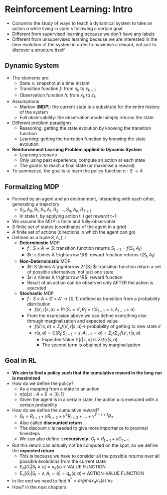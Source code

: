 # Reinforcement Learning: Intro

- Concerns the study of ways to teach a dynamical system to take an action $a$ while living in state $s$ following a certain goal
- Different from supervised learning because we don't have any labels
- Different from unsupervised learning because we are interested in the time evolution of the system in order to maximise a reward, not just to discover a structure itself

## Dynamic System

- The elements are:
  - State $x$: snapshot at a time instant
  - Transition function $f$: from $x_k$ to $x_{k+1}$
  - Observation function $h$: from $x_k$ to $z_k$
- Assumptions
  - Markov (**MDP**): the current state is a substitute for the entire history of the system
  - Full observability: the observation model simply returns the state
- Different problem paradigms
  - Reasoning: getting the state evolution by knowing the transition function
  - Learning: getting the transition function by knowing the state evolution
- **Reinforcement Learning Problem applied to Dynamic System**
  - Learning scenario
  - Only using past experience, compute an action at each state
  - The goal is to reach a final state (or maximise a reward)
- To summarize, the goal is to learn the policy function $\pi: S \rightarrow A$

## Formalizing MDP

- Formed by an agent and an environment, interacting with each other, generating a trajectory
  - $S_0, A_0, R_1, S_1, A_1, R_2, ..., S_n, A_n, R_{T+1}$
  - in state t, by applying action t, i get rewardt t+1
- We assume the MDP is finite and fully-observable
- $S$ finite set of states (coordinates of the agent in a grid)
- $A$ finite set of actions (directions in which the agent can go)
- Defined as a tuple $S,A,f,r$
  - **Deterministic** MDP
    - $f: S \times A \rightarrow S$: transition function returns $S_{t+1} = f(S_t,A_t)$
    - $r: s \times A \rightarrow \R$: reward function returns $r(S_t,A_t)$
  - **Non-Deterministic** MDP
    - $f: S \times A \rightarrow 2^{S} $: transition function return a set of possible alternatives, not just one state
    - $r: s \times A \rightarrow \R$: reward function
    - Result of an action can be observed only AFTER the action is executed
  - **Stochastic** MDP
    - $f: S \times A \times S' \times A' \rightarrow [0,1]$ defined as transition from a probability distribution
      - $f(s',r|s,a) = Pr(S_t=s', R_t=r | S_{t-1}=s, A_{t-1}=a)$
    - From the expression above we can define everything else through marginalization and expected value
      - $f(s'|s,a) = \Sigma_r f(s',r|s,a) \rightarrow$ probability of getting to new state $s'$
      - $r(s,a) = \mathbb{E}[R_t | S_{t-1}=s, A_{t-1}=a] = \Sigma_r r \Sigma_{s'} f(s',r|s,a)$
        - Expected Value $\mathbb{E}[r|s,a]$ is $\Sigma r f(r|s,a)$
        - The second term is obtained by marginalization

## Goal in RL

- **We aim to find a policy such that the cumulative reward in the long run is maximised**
- How do we define the policy?
  - As a mapping from a state to an action
  - $\pi(a|s): A \times S \rightarrow [0,1]$
  - Given the agent is in a certain state, the action a is executed with a certain probability
- How do we define the cumulative reward?
  - $G_t = R_{t+1} + \gamma R_{t+2} + \gamma^2 R_{t+3} + ... + \gamma^{T-t+1} R_{T}$
  - Also called **discounted return**
  - The discount $\gamma$ is needed to give more importance to proximal timesteps
  - We can also define it **recursively**: $G_t = R_{t+1} + \gamma G_{t+1}$
- But this return can actually not be computed on the spot, so we define the **expected return**
  - This is because we have to consider all the possible returns over all possible evolutions from the current state
  - $E_\pi[G_t|S_t=s] = v_{\pi}(s) \rightarrow$ VALUE FUNCTION
  - $E_\pi[G_t|S_t=s,A_t=a] = q_{\pi}(s,a) \rightarrow$ ACTION-VALUE FUNCTION
- In the end we need to find $\pi^* = argmax_\pi v_{\pi}(s)$ $\forall s$
- How? In the next chapters
